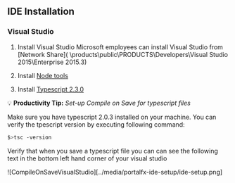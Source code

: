 ## IDE Installation

### **Visual Studio**

1. Install Visual Studio
    Microsoft employees can install Visual Studio from [Network Share]( \\products\public\PRODUCTS\Developers\Visual Studio 2015\Enterprise 2015.3)

1. Install [Node tools](https://github.com/Microsoft/nodejstools#readme)

1. Install [Typescript 2.3.0](https://marketplace.visualstudio.com/items?itemName=TypeScriptTeam.TypeScript203forVisualStudio2015)

:bulb: **Productivity Tip:** *Set-up Compile on Save for typescript files*

Make sure you have typescript 2.0.3 installed on your machine. You can verify the tpescript version by executing following command:

```bash
$>tsc -version
```

Verify that when you save a typescript file you can can see the following text in the bottom left hand corner of your visual studio

![CompileOnSaveVisualStudio][../media/portalfx-ide-setup/ide-setup.png]

